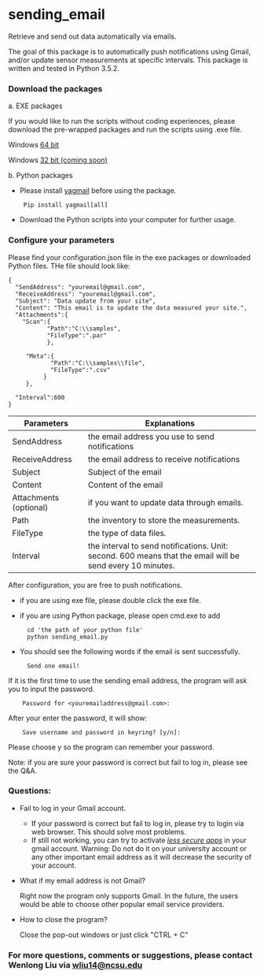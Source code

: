 # sending_email
Retrieve and send out data automatically via emails.


The goal of this package is to automatically push notifications using Gmail, and/or update sensor measurements at specific intervals.
This package is written and tested in Python 3.5.2.  


### Download the packages


a. EXE packages

   If you would like to run the scripts without coding experiences, please download the pre-wrapped packages and run the scripts using .exe file.
   
   Windows  [64 bit](https://github.com/wliu2016/sending_email/blob/exe-package/sending_email.zip?raw=true)
   
   Windows [32 bit (coming soon)]()
   
   
b. Python packages

 * Please install [yagmail](https://github.com/kootenpv/yagmail) before using the package. 
   
      
        Pip install yagmail[all]
      
    
 * Download the Python scripts into your computer for further usage.
   
   
### Configure your parameters

 Please find your configuration.json file in the exe packages or downloaded Python files.  THe file should look like:

    {
      "SendAddress": "youremail@gmail.com",
      "ReceiveAddress": "youremail@gmail.com",
      "Subject": "Data update from your site",
      "Content": "This email is to update the data measured your site.",
      "Attachments":{
        "Scan":{
               "Path":"C:\\samples",
               "FileType":".par"
               },
    
         "Meta":{
                "Path":"C:\\samples\\file",
                "FileType":".csv"
              }
         },
  
      "Interval":600
    }
   | Parameters | Explanations|
   |------------------------|------------------------------------------------------------|
   |SendAddress|  the email address you use to send notifications|   
   |ReceiveAddress| the email address to receive notifications|  
   |Subject | Subject of the email|
   |Content | Content of the email |
   |Attachments (optional) | if you want to update data through emails. |
   |Path | the inventory to store the measurements.|
   |FileType | the type of data files. | 
   |Interval | the interval to send notifications. Unit: second. 600 means that the email will be send every 10 minutes.|
   
 After configuration, you are free to push notifications.

* if you are using exe file, please double click the exe file.
* if you are using Python package, please open cmd.exe to add

        cd 'the path of your python file'
        python sending_email.py
* You should see the following words if the email is sent successfully. 
 
        Send one email! 

If it is the first time to use the sending email address, the program will ask you to input the password.  

        Password for <youremailaddress@gmail.com>:
   After your enter the password, it will show:
      
        Save username and password in keyring? [y/n]:
   Please choose y so the program can remember your password.
             
Note: if you are sure your password is correct but fail to log in, please see the Q&A.

### Questions:
- Fail to log in your Gmail account.

    * If your password is correct but fail to log in, please try to login via web browser. This should solve most problems.
    * If still not working, you can try to activate [_less secure apps_](https://myaccount.google.com/lesssecureapps?pli=1) in your gmail account. 
Warning: Do not do it on your university account or any other important email address as it will decrease the security of your account. 

- What if my email address is not Gmail?

    Right now the program only supports Gmail.  In the future, the users would be able to choose other popular email service providers.

- How to close the program?

  Close the pop-out windows or just click "CTRL + C"

  
### For more questions, comments or suggestions, please contact Wenlong Liu via wliu14@ncsu.edu
